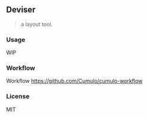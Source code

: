 
Deviser
----

> a layout tool.

### Usage

WIP

### Workflow

Workflow https://github.com/Cumulo/cumulo-workflow

### License

MIT
